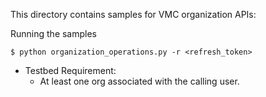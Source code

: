This directory contains samples for VMC organization APIs:

Running the samples

    $ python organization_operations.py -r <refresh_token>

* Testbed Requirement:
   - At least one org associated with the calling user.

